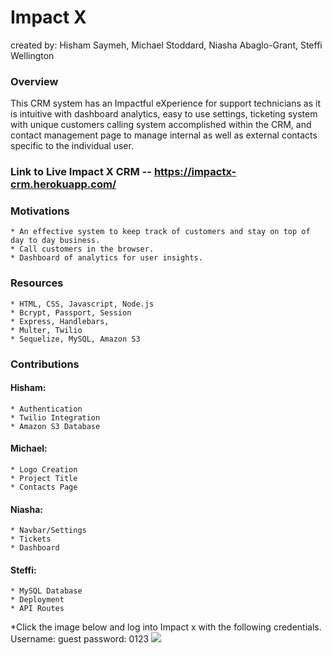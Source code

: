 # Impact X 
created by: Hisham Saymeh, Michael Stoddard, Niasha Abaglo-Grant, Steffi Wellington

### Overview
This CRM system has an Impactful eXperience for support technicians as it is intuitive with dashboard analytics, easy to use settings, ticketing system with unique  customers calling system accomplished within the CRM, and contact management page to manage internal as well as external contacts specific to the individual user. 

### Link to Live Impact X CRM -- https://impactx-crm.herokuapp.com/

### Motivations

    * An effective system to keep track of customers and stay on top of day to day business.
    * Call customers in the browser. 
    * Dashboard of analytics for user insights.

### Resources

    * HTML, CSS, Javascript, Node.js
    * Bcrypt, Passport, Session
    * Express, Handlebars, 
    * Multer, Twilio
    * Sequelize, MySQL, Amazon S3



### Contributions 
   #### Hisham:
    * Authentication
    * Twilio Integration
    * Amazon S3 Database
    
   #### Michael:
    * Logo Creation
    * Project Title
    * Contacts Page
    
   #### Niasha:
    * Navbar/Settings
    * Tickets
    * Dashboard
   
   #### Steffi:
    * MySQL Database
    * Deployment
    * API Routes

*Click the image below and log into Impact x with the following credentials.
Username: guest 
password: 0123
<a href="https://impactx-crm.herokuapp.com/" target="_blank">
<img src="public/assets/images/final-image.png">
</a>


